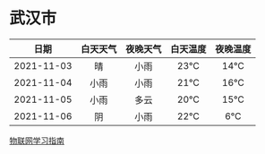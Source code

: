 # 武汉市
|日期|白天天气|夜晚天气|白天温度|夜晚温度|
|:--:|:--:|:--:|:--:|:--:|
|2021-11-03|晴|小雨|23℃|14℃|
|2021-11-04|小雨|小雨|21℃|16℃|
|2021-11-05|小雨|多云|20℃|15℃|
|2021-11-06|阴|小雨|22℃|6℃|
 
[物联网学习指南](http://doc.lziqi.top/IoT)
